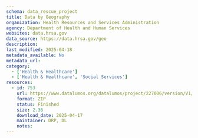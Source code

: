 ```yaml
---
schema: data_rescue_project 
title: Data by Geography
organization: Health Resources and Services Administration
agency: Department of Health and Human Services
websites: data.hrsa.gov
data_source: https://data.hrsa.gov/geo
description: 
last_modified: 2025-04-18
metadata_available: No
metadata_url: 
category:
  - ['Health & Healthcare'] 
  - ['Health & Healthcare', 'Social Services'] 
resources:
  - id: 753
    url: https://www.datalumos.org/datalumos/project/227006/version/V1/view
    format: ZIP
    status: Finished
    size: 2.36
    download_date: 2025-04-17
    maintainer: DRP, DL
    notes: 
---
```

